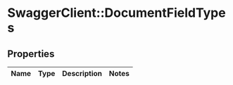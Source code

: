 # SwaggerClient::DocumentFieldTypes

## Properties
Name | Type | Description | Notes
------------ | ------------- | ------------- | -------------


